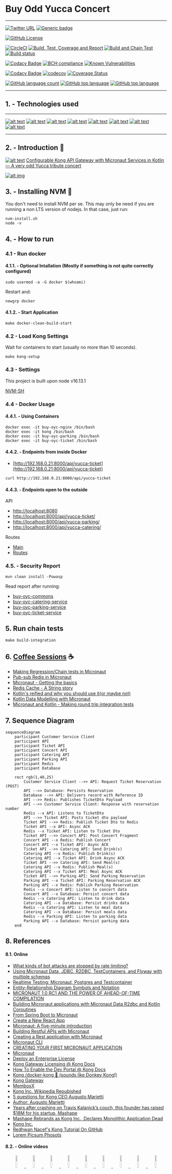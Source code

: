 # Buy Odd Yucca Concert

---

[![Twitter URL](https://img.shields.io/twitter/url?logoColor=blue&style=social&url=https%3A%2F%2Fimg.shields.io%2Ftwitter%2Furl%3Fstyle%3Dsocial)](https://twitter.com/intent/tweet?text=%20Checkout%20this%20%40github%20repo%20by%20%40joaofse%20%F0%9F%91%A8%F0%9F%8F%BD%E2%80%8D%F0%9F%92%BB%3A%20https%3A//github.com/jesperancinha/buy-odd-yucca-concert)
[![Generic badge](https://img.shields.io/static/v1.svg?label=GitHub&message=Buy%20Odd%20Yucca%20Concert🌴&color=informational)](https://github.com/jesperancinha/buy-odd-yucca-concert)

[![GitHub License](https://img.shields.io/badge/license-Apache%20License%202.0-blue.svg?style=flat)](https://www.apache.org/licenses/LICENSE-2.0)

[![CircleCI](https://circleci.com/gh/jesperancinha/buy-odd-yucca-concert/tree/master.svg?style=svg)](https://circleci.com/gh/jesperancinha/buy-odd-yucca-concert/tree/master)
[![Build, Test, Coverage and Report](https://github.com/jesperancinha/buy-odd-yucca-concert/actions/workflows/buy-odd-yucca-concert.yml/badge.svg)](https://github.com/jesperancinha/buy-odd-yucca-concert/actions/workflows/buy-odd-yucca-concert.yml)
[![Build and Chain Test](https://github.com/jesperancinha/buy-odd-yucca-concert/actions/workflows/buy-odd-yucca-concert-chain-test.yml/badge.svg)](https://github.com/jesperancinha/buy-odd-yucca-concert/actions/workflows/buy-odd-yucca-concert-chain-test.yml)
[![Build status](https://ci.appveyor.com/api/projects/status/v9i0hi26hj0ny3u9?svg=true)](https://ci.appveyor.com/project/jesperancinha/buy-odd-yucca-concert)

[![Codacy Badge](https://app.codacy.com/project/badge/Grade/6a3c3910140f433e9092239a88b73de6)](https://www.codacy.com/gh/jesperancinha/buy-odd-yucca-concert/dashboard?utm_source=github.com&amp;utm_medium=referral&amp;utm_content=jesperancinha/buy-odd-yucca-concert&amp;utm_campaign=Badge_Grade)
[![BCH compliance](https://bettercodehub.com/edge/badge/jesperancinha/buy-odd-yucca-concert?branch=master)](https://bettercodehub.com/results/jesperancinha/buy-odd-yucca-concert) 
[![Known Vulnerabilities](https://snyk.io/test/github/jesperancinha/buy-odd-yucca-concert/badge.svg)](https://snyk.io/test/github/jesperancinha/buy-odd-yucca-concert)

[![Codacy Badge](https://app.codacy.com/project/badge/Coverage/6a3c3910140f433e9092239a88b73de6)](https://www.codacy.com/gh/jesperancinha/buy-odd-yucca-concert/dashboard?utm_source=github.com&utm_medium=referral&utm_content=jesperancinha/buy-odd-yucca-concert&utm_campaign=Badge_Coverage)
[![codecov](https://codecov.io/gh/jesperancinha/buy-odd-yucca-concert/branch/master/graph/badge.svg?token=9Q3q61ry36)](https://codecov.io/gh/jesperancinha/buy-odd-yucca-concert)
[![Coverage Status](https://coveralls.io/repos/github/jesperancinha/buy-odd-yucca-concert/badge.svg?branch=master)](https://coveralls.io/github/jesperancinha/buy-odd-yucca-concert?branch=master)

[![GitHub language count](https://img.shields.io/github/languages/count/jesperancinha/buy-odd-yucca-concert.svg)](#)
[![GitHub top language](https://img.shields.io/github/languages/top/jesperancinha/buy-odd-yucca-concert.svg)](#)
[![GitHub top language](https://img.shields.io/github/languages/code-size/jesperancinha/buy-odd-yucca-concert.svg)](#)

---

## 1.  - Technologies used

---

[![alt text](https://raw.githubusercontent.com/jesperancinha/project-signer/master/project-signer-templates/icons-50/kotlin-50.png "Kotlin")](https://kotlinlang.org/)
[![alt text](https://raw.githubusercontent.com/jesperancinha/project-signer/master/project-signer-templates/icons-50/kong-50.png "Kong Framework")](https://konghq.com/kong)
[![alt text](https://raw.githubusercontent.com/jesperancinha/project-signer/master/project-signer-templates/icons-50/micronaut-50.png "Micronaut Framework")](https://micronaut.io/)
[![alt text](https://raw.githubusercontent.com/jesperancinha/project-signer/master/project-signer-templates/icons-50/postgres-50.png "PostgreSQL")](https://www.postgresql.org/)
[![alt text](https://raw.githubusercontent.com/jesperancinha/project-signer/master/project-signer-templates/icons-50/docker-50.png "Docker")](https://www.docker.com/)
[![alt text](https://raw.githubusercontent.com/jesperancinha/project-signer/master/project-signer-templates/icons-50/docker-compose-50.png "Docker Compose")](https://docs.docker.com/compose/)
[![alt text](https://raw.githubusercontent.com/jesperancinha/project-signer/master/project-signer-templates/icons-50/testcontainers-50.png "Test containers")](https://www.testcontainers.org/)
[![alt text](https://raw.githubusercontent.com/jesperancinha/project-signer/master/project-signer-templates/icons-50/apache-maven-50.png "Maven")](https://maven.apache.org/)

---

## 2.  -  Introduction 🌴

[![alt text](https://raw.githubusercontent.com/jesperancinha/project-signer/master/project-signer-templates/icons-20/medium-20.png "Medium")](https://itnext.io/configurable-kong-api-gateway-with-micronaut-services-in-kotlin-a-very-odd-yucca-tribute-concert-e0a978618eab)
[Configurable Kong API Gateway with Micronaut Services in Kotlin — A very odd Yucca tribute concert](https://itnext.io/configurable-kong-api-gateway-with-micronaut-services-in-kotlin-a-very-odd-yucca-tribute-concert-e0a978618eab)

[![alt img](./docs/articles.oyc.banner.png "Configurable Kong API Gateway with Micronaut Services in Kotlin — A very odd Yucca tribute concert")](https://itnext.io/configurable-kong-api-gateway-with-micronaut-services-in-kotlin-a-very-odd-yucca-tribute-concert-e0a978618eab)

## 3.  - Installing NVM 🌴

You don't need to install NVM per se. This may only be need if you are running a non LTS version of nodejs. In that case, just run:

```shell
nvm-install.sh
node -v
```

## 4.  - How to run

### 4.1 - Run docker

#### 4.1.1. - Optional Intallation (Mostly if something is not quite correctly configured)
```shell
sudo usermod -a -G docker $(whoami)
```

Restart and:

```shell
newgrp docker
```

#### 4.1.2. - Start Application

```shell
make docker-clean-build-start
```

### 4.2 - Load Kong Settings

Wait for containers to start (usually no more than 10 seconds).

```shell
make kong-setup
```

### 4.3 - Settings

This project is built upon node v16.13.1

[NVM-SH](https://github.com/nvm-sh/nvm/blob/master/README.md)

### 4.4 - Docker Usage

#### 4.4.1. - Using Containers
```shell
docker exec -it buy-oyc-nginx /bin/bash
docker exec -it kong /bin/bash
docker exec -it buy-oyc-parking /bin/bash
docker exec -it buy-oyc-ticket /bin/bash
```

#### 4.4.2. - Endpoints from inside Docker


-   [http://192.168.0.21:8000/api/yucca-ticket](http://192.168.0.21:8000/api/yucca-ticket)

```shell
curl http://192.168.0.21:8000/api/yucca-ticket
```

#### 4.4.3. - Endpoints open to the outside


API

-   [http://localhost:8080](http://localhost:8080)
-   [http://localhost:8000/api/yucca-ticket/](http://localhost:8000/api/yucca-ticket/)
-   [http://localhost:8000/api/yucca-parking/](http://localhost:8000/api/yucca-parking/)
-   [http://localhost:8000/api/yucca-catering/](http://localhost:8000/api/yucca-catering/)

Routes

-   [Main](http://localhost:8001)
-   [Routes](http://localhost:8001/routes)

### 4.5. - Security Report

```shell
mvn clean install -Powasp
```
Read report after running:

-   [buy-oyc-commons](buy-oyc-commons/target/dependency-check-report.html)
-   [buy-oyc-catering-service](buy-oyc-catering-service/target/dependency-check-report.html)
-   [buy-oyc-parking-service](buy-oyc-parking-service/target/dependency-check-report.html)
-   [buy-oyc-ticket-service](buy-oyc-ticket-service/target/dependency-check-report.html)

## 5.  Run chain tests

```shell
make build-integration
```

## 6.  [Coffee Sessions](https://www.buymeacoffee.com/jesperancinha/posts) ☕️

-   [Making Regression/Chain tests in Micronaut](https://www.buymeacoffee.com/jesperancinha/coroutines-kotest-engine-brawl)
-   [Pub-sub Redis in Micronaut](https://www.buymeacoffee.com/jesperancinha/pub-sub-redis-micronaut)
-   [Micronaut - Getting the basics](https://www.buymeacoffee.com/jesperancinha/micronaut-getting-basics)
-   [Redis Cache - A String story](https://www.buymeacoffee.com/jesperancinha/redis-cache-a-string-story)
-   [Kotlin's reified and why you should use it(or maybe not)](https://www.buymeacoffee.com/jesperancinha/kotlin-reified-use)
-   [Kotlin Data Modelling with Micronaut](https://www.buymeacoffee.com/jesperancinha/kotlin-data-modelling-micronaut)
-   [Micronaut and Kotlin - Making round trip integration tests](https://www.buymeacoffee.com/jesperancinha/round-trip-testing-micronaut)
 
## 7.  Sequence Diagram

```mermaid
sequenceDiagram
    participant Customer Service Client
    participant API
    participant Ticket API
    participant Concert API
    participant Catering API
    participant Parking API
    participant Redis
    participant Database
    
    rect rgb(1,40,25)
        Customer Service Client -->> API: Request Ticket Reservation (POST)
        API -->> Database: Persists Reservation
        Database -->> API: Delivers record with Reference ID
        API -->> Redis: Publishes TicketDto Payload
        API -->> Customer Service Client: Response with reservation number
        Redis --x API: Listens to TicketDto
        API -->> Ticket API: Posts ticket dto payload
        Ticket API -->> Redis: Publish Ticket Dto to Redis
        Ticket API --x API: Async ACK
        Redis --x Ticket API: Listen to Ticket Dto
        Ticket API -->> Concert API: Post Concert Fragment
        Concert API --x Redis: Publish Concert
        Concert API --x Ticket API: Async ACK
        Ticket API -->> Catering API: Send Drink(s)
        Catering API --x Redis: Publish Drink(s)
        Catering API --x Ticket API: Drink Async ACK
        Ticket API -->> Catering API: Send Meal(s)
        Catering API --x Redis: Publish Meal(s)
        Catering API --x Ticket API: Meal Async ACK
        Ticket API -->> Parking API: Send Parking Reservation
        Parking API --x Ticket API: Parking Reservation ACK
        Parking API --x Redis: Publish Parking Reservation
        Redis --x Concert API: Listen to concert data
        Concert API --x Database: Persist concert data
        Redis --x Catering API: Listen to drink data
        Catering API --x Database: Persist drinks data
        Redis --x Catering API: Listen to meal data
        Catering API --x Database: Persist meals data
        Redis --x Parking API: Listen to parking data
        Parking API --x Database: Persist parking data
    end
```

## 8.  References

#### 8.1. Online

-   [What kinds of bot attacks are stopped by rate limiting?](https://www.cloudflare.com/en-gb/learning/bots/what-is-rate-limiting/)
-   [Using Micronaut Data, JDBC, R2DBC, TestContainers, and Flyway with multiple schemas](https://www.zsiegel.com/2022/01/25/Micronaut-JDBC-R2DBC-Flyway-multiple-schemas)
-   [Realtime Testing: Micronaut, Postgres and Testcontainer](https://blog.pallav.dev/realtime-testing-micronaut-postgres-and-testcontainer)
-   [Entity-Relationship Diagram Symbols and Notation](https://www.lucidchart.com/pages/ER-diagram-symbols-and-meaning)
-   [MICRONAUT 1.0 RC1 AND THE POWER OF AHEAD-OF-TIME COMPILATION](https://micronaut.io/2018/09/30/micronaut-1-0-rc1-and-the-power-of-ahead-of-time-compilation/)
-   [Building Micronaut applications with Micronaut Data R2dbc and Kotlin Coroutines](https://itnext.io/building-micronaut-applications-with-micronaut-data-r2dbc-and-kotlin-coroutines-a1416db5a7d0)
-   [From Spring Boot to Micronaut](https://blog.frankel.ch/spring-to-micronaut/)
-   [Create a New React App](https://reactjs.org/docs/create-a-new-react-app.html)
-   [Micronaut: A five-minute introduction](https://dev.to/mkbaldwin/micronaut-a-five-minute-introduction-c27)
-   [Building Restful APIs with Micronaut](https://itnext.io/building-restful-apis-with-micronaut-98f4eb39211c)
-   [Creating a Rest application with Micronaut](https://medium.com/danieldiasjava/creating-a-rest-application-with-micronaut-30a001b3c38b) 
-   [Micronaut CLI](https://docs.micronaut.io/latest/guide/#cli)
-   [CREATING YOUR FIRST MICRONAUT APPLICATION](https://guides.micronaut.io/latest/creating-your-first-micronaut-app-maven-kotlin.html)
-   [Micronaut](https://micronaut.io/)
-   [Deploy an Enterprise License](https://docs.konghq.com/gateway/2.6.x/plan-and-deploy/licenses/deploy-license/)
-   [Kong Gateway Licensing @ Kong Docs](https://docs.konghq.com/gateway/2.6.x/plan-and-deploy/licenses/)
-   [How To Enable the Dev Portal @ Kong Docs](https://docs.konghq.com/gateway/2.6.x/developer-portal/enable-dev-portal/)
-   [Kong /docker-kong 🦍 (sounds like Donkey Kong!)](https://github.com/Kong/docker-kong/tree/master/compose)
-   [Kong Gateway](https://docs.konghq.com/gateway/)
-   [MemboxX](https://www.crunchbase.com/organization/memboxx)
-   [Kong Inc. Wikipedia Repubished](https://wiki2.org/en/Kong_Inc.)
-   [5 questions for Kong CEO Augusto Marietti](https://www.bizjournals.com/sanfrancisco/news/2018/11/29/5-questions-for-kong-ceo-augusto-marietti.html)
-   [Author: Augusto Marietti](https://konghq.com/blog/author/augusto/)
-   [Years after crashing on Travis Kalanick’s couch, this founder has raised $18M for his startup, Mashape](https://techcrunch.com/2017/03/23/years-after-crashing-on-travis-kalanicks-couch-this-italian-founder-just-raised-18-million-for-his-startup/)
-   [Mashape Rebrands as Kong Inc., Declares Monolithic Application Dead](https://www.globenewswire.com/news-release/2017/10/16/1230930/0/en/Mashape-Rebrands-as-Kong-Inc-Declares-Monolithic-Application-Dead.html)
-   [Kong Inc.](https://en.wikipedia.org/wiki/Kong_Inc.)
-   [Redhwan Nacef's Kong Tutorial On GitHub](https://github.com/redhwannacef/youtube-tutorials/tree/main/kong-gateway)
-   [Lorem Picsum Phosots](https://picsum.photos/)

#### 8.2. - Online videos

<div align="center">
      <a title="Kong Gateway for Beginners: Adding a Service, Route and Plugins" href="https://www.youtube.com/watch?v=kGZyAEVioWg">
     <img 
          src="https://img.youtube.com/vi/kGZyAEVioWg/0.jpg" 
          style="width:10%;">
      </a>
      <a title="Kong Gateway Tutorial | API Gateway For Beginners" href="https://www.youtube.com/watch?v=20rOdqag4Dw">
     <img 
          src="https://img.youtube.com/vi/20rOdqag4Dw/0.jpg" 
          style="width:10%;">
      </a>
      <a title="How to Use Kong Gateway JWT Plugin" href="https://www.youtube.com/watch?v=OjF95vVldxY">
     <img 
          src="https://img.youtube.com/vi/OjF95vVldxY/0.jpg" 
          style="width:10%;">
      </a>
      <a title="Developing Micronaut Applications with IntelliJ IDEA" href="https://www.youtube.com/watch?v=KIp9PlyJOjg">
     <img 
          src="https://img.youtube.com/vi/KIp9PlyJOjg/0.jpg" 
          style="width:10%;">
      </a>
      <a title="Micronaut Deep Dive by Graeme Rocher" href="https://www.youtube.com/watch?v=S5yfTfPeue8">
     <img 
          src="https://img.youtube.com/vi/S5yfTfPeue8/0.jpg" 
          style="width:10%;">
      </a>
      <a title="Introduction to Micronaut • Graeme Rocher • GOTO 2019" href="https://www.youtube.com/watch?v=RtjSqRZ_md4">
     <img 
          src="https://img.youtube.com/vi/RtjSqRZ_md4/0.jpg" 
          style="width:10%;">
      </a>
      <a title="What is Rate Limiting / API Throttling? | System Design Concepts" href="https://www.youtube.com/watch?v=9CIjoWPwAhU">
     <img 
          src="https://img.youtube.com/vi/9CIjoWPwAhU/0.jpg" 
          style="width:10%;">
      </a>
      <a title="API Gateway Plugins for Kubernetes Ingress Controller" href="https://www.youtube.com/watch?v=xHpYbncyXmA">
     <img 
          src="https://img.youtube.com/vi/xHpYbncyXmA/0.jpg" 
          style="width:10%;">
      </a>
      <a title="Installing Kong's API Gateway with Docker" href="https://www.youtube.com/watch?v=sJEID1xEZMg">
     <img 
          src="https://img.youtube.com/vi/sJEID1xEZMg/0.jpg" 
          style="width:10%;">
      </a>
      <a title="DevOps Is More Than Configuration Management" href="https://www.youtube.com/watch?v=vmgvs11XKow">
     <img 
          src="https://img.youtube.com/vi/vmgvs11XKow/0.jpg" 
          style="width:10%;">
      </a>
      <a title="DynamoDB Partitions - How they work - AWS Service Deep Dive" href="https://www.youtube.com/watch?v=WoxNmq5-E9o">
     <img 
          src="https://img.youtube.com/vi/WoxNmq5-E9o/0.jpg" 
          style="width:10%;">
      </a>
      <a title="Working with DynamoDB Tables - Partition Key and Sort Key - Dynamo Deep Dive" href="https://www.youtube.com/watch?v=T6VZ_GfQdvo">
     <img 
          src="https://img.youtube.com/vi/T6VZ_GfQdvo/0.jpg" 
          style="width:10%;">
      </a>
      <a title="AWS re:Invent 2018: Amazon DynamoDB Deep Dive: Advanced Design Patterns for DynamoDB (DAT401)" href="https://www.youtube.com/watch?v=HaEPXoXVf2k">
     <img 
          src="https://img.youtube.com/vi/HaEPXoXVf2k/0.jpg" 
          style="width:10%;">
      </a>
      <a title="What is a DynamoDB GSI (Global Secondary Index) ?" href="https://www.youtube.com/watch?v=ihMOlb8EZKE">
     <img 
          src="https://img.youtube.com/vi/ihMOlb8EZKE/0.jpg" 
          style="width:10%;">
      </a>
</div>

## About me 👨🏽‍💻🚀🏳️‍🌈

[![alt text](https://raw.githubusercontent.com/jesperancinha/project-signer/master/project-signer-templates/icons-20/JEOrgLogo-20.png "João Esperancinha Homepage")](http://joaofilipesabinoesperancinha.nl)
[![alt text](https://raw.githubusercontent.com/jesperancinha/project-signer/master/project-signer-templates/icons-20/medium-20.png "Medium")](https://medium.com/@jofisaes)
[![alt text](https://raw.githubusercontent.com/jesperancinha/project-signer/master/project-signer-templates/icons-20/bmc-20.png "Buy me a Coffe")](https://www.buymeacoffee.com/jesperancinha)
[![alt text](https://raw.githubusercontent.com/jesperancinha/project-signer/master/project-signer-templates/icons-20/credly-20.png "Credly")](https://www.credly.com/users/joao-esperancinha)
[![Generic badge](https://img.shields.io/static/v1.svg?label=Homepage&message=joaofilipesabinoesperancinha.nl&color=6495ED "João Esperancinha Homepage")](https://joaofilipesabinoesperancinha.nl/)
[![GitHub followers](https://img.shields.io/github/followers/jesperancinha.svg?label=jesperancinha&style=social "GitHub")](https://github.com/jesperancinha)
[![Twitter Follow](https://img.shields.io/twitter/follow/joaofse?label=João%20Esperancinha&style=social "Twitter")](https://twitter.com/joaofse)
[![Generic badge](https://img.shields.io/static/v1.svg?label=GitHub&message=JEsperancinhaOrg&color=yellow "jesperancinha.org dependencies")](https://github.com/JEsperancinhaOrg)   
[![Generic badge](https://img.shields.io/static/v1.svg?label=Articles&message=Across%20The%20Web&color=purple)](https://github.com/jesperancinha/project-signer/blob/master/project-signer-templates/Articles.md)
[![Generic badge](https://img.shields.io/static/v1.svg?label=Webapp&message=Image%20Train%20Filters&color=6495ED)](http://itf.joaofilipesabinoesperancinha.nl/)
[![Generic badge](https://img.shields.io/static/v1.svg?label=All%20Badges&message=Badges&color=red "All badges")](https://joaofilipesabinoesperancinha.nl/badges)
[![Generic badge](https://img.shields.io/static/v1.svg?label=Status&message=Project%20Status&color=red "Project statuses")](https://github.com/jesperancinha/project-signer/blob/master/project-signer-quality/Build.md)
[![alt text](https://raw.githubusercontent.com/jesperancinha/project-signer/master/project-signer-templates/icons-20/coursera-20.png "Coursera")](https://www.coursera.org/user/da3ff90299fa9297e283ee8e65364ffb)
[![alt text](https://raw.githubusercontent.com/jesperancinha/project-signer/master/project-signer-templates/icons-20/google-apps-20.png "Google Apps")](https://play.google.com/store/apps/developer?id=Joao+Filipe+Sabino+Esperancinha)   
[![alt text](https://raw.githubusercontent.com/jesperancinha/project-signer/master/project-signer-templates/icons-20/sonatype-20.png "Sonatype Search Repos")](https://search.maven.org/search?q=org.jesperancinha)
[![alt text](https://raw.githubusercontent.com/jesperancinha/project-signer/master/project-signer-templates/icons-20/docker-20.png "Docker Images")](https://hub.docker.com/u/jesperancinha)
[![alt text](https://raw.githubusercontent.com/jesperancinha/project-signer/master/project-signer-templates/icons-20/stack-overflow-20.png)](https://stackoverflow.com/users/3702839/joao-esperancinha)
[![alt text](https://raw.githubusercontent.com/jesperancinha/project-signer/master/project-signer-templates/icons-20/reddit-20.png "Reddit")](https://www.reddit.com/user/jesperancinha/)
[![alt text](https://raw.githubusercontent.com/jesperancinha/project-signer/master/project-signer-templates/icons-20/devto-20.png "Dev To")](https://dev.to/jofisaes)
[![alt text](https://raw.githubusercontent.com/jesperancinha/project-signer/master/project-signer-templates/icons-20/hackernoon-20.jpeg "Hackernoon")](https://hackernoon.com/@jesperancinha)
[![alt text](https://raw.githubusercontent.com/jesperancinha/project-signer/master/project-signer-templates/icons-20/codeproject-20.png "Code Project")](https://www.codeproject.com/Members/jesperancinha)
[![alt text](https://raw.githubusercontent.com/jesperancinha/project-signer/master/project-signer-templates/icons-20/github-20.png "GitHub")](https://github.com/jesperancinha)
[![alt text](https://raw.githubusercontent.com/jesperancinha/project-signer/master/project-signer-templates/icons-20/bitbucket-20.png "BitBucket")](https://bitbucket.org/jesperancinha)
[![alt text](https://raw.githubusercontent.com/jesperancinha/project-signer/master/project-signer-templates/icons-20/gitlab-20.png "GitLab")](https://gitlab.com/jesperancinha)
[![alt text](https://raw.githubusercontent.com/jesperancinha/project-signer/master/project-signer-templates/icons-20/bintray-20.png "BinTray")](https://bintray.com/jesperancinha)
[![alt text](https://raw.githubusercontent.com/jesperancinha/project-signer/master/project-signer-templates/icons-20/free-code-camp-20.jpg "FreeCodeCamp")](https://www.freecodecamp.org/jofisaes)
[![alt text](https://raw.githubusercontent.com/jesperancinha/project-signer/master/project-signer-templates/icons-20/hackerrank-20.png "HackerRank")](https://www.hackerrank.com/jofisaes)
[![alt text](https://raw.githubusercontent.com/jesperancinha/project-signer/master/project-signer-templates/icons-20/leet-code-20.png "LeetCode")](https://leetcode.com/jofisaes)
[![alt text](https://raw.githubusercontent.com/jesperancinha/project-signer/master/project-signer-templates/icons-20/codeforces-20.png "Code Forces")](https://codeforces.com/profile/jesperancinha)
[![alt text](https://raw.githubusercontent.com/jesperancinha/project-signer/master/project-signer-templates/icons-20/codebyte-20.png "Codebyte")](https://coderbyte.com/profile/jesperancinha)
[![alt text](https://raw.githubusercontent.com/jesperancinha/project-signer/master/project-signer-templates/icons-20/codewars-20.png "CodeWars")](https://www.codewars.com/users/jesperancinha)
[![alt text](https://raw.githubusercontent.com/jesperancinha/project-signer/master/project-signer-templates/icons-20/codepen-20.png "Code Pen")](https://codepen.io/jesperancinha)
[![alt text](https://raw.githubusercontent.com/jesperancinha/project-signer/master/project-signer-templates/icons-20/hacker-news-20.png "Hacker News")](https://news.ycombinator.com/user?id=jesperancinha)
[![alt text](https://raw.githubusercontent.com/jesperancinha/project-signer/master/project-signer-templates/icons-20/infoq-20.png "InfoQ")](https://www.infoq.com/profile/Joao-Esperancinha.2/)
[![alt text](https://raw.githubusercontent.com/jesperancinha/project-signer/master/project-signer-templates/icons-20/linkedin-20.png "LinkedIn")](https://www.linkedin.com/in/joaoesperancinha/)
[![alt text](https://raw.githubusercontent.com/jesperancinha/project-signer/master/project-signer-templates/icons-20/xing-20.png "Xing")](https://www.xing.com/profile/Joao_Esperancinha/cv)
[![alt text](https://raw.githubusercontent.com/jesperancinha/project-signer/master/project-signer-templates/icons-20/tumblr-20.png "Tumblr")](https://jofisaes.tumblr.com/)
[![alt text](https://raw.githubusercontent.com/jesperancinha/project-signer/master/project-signer-templates/icons-20/pinterest-20.png "Pinterest")](https://nl.pinterest.com/jesperancinha/)
[![alt text](https://raw.githubusercontent.com/jesperancinha/project-signer/master/project-signer-templates/icons-20/quora-20.png "Quora")](https://nl.quora.com/profile/Jo%C3%A3o-Esperancinha)
[![VMware Spring Professional 2021](https://raw.githubusercontent.com/jesperancinha/project-signer/master/project-signer-templates/badges/vmware-spring-professional-2021-20.png "VMware Spring Professional 2021")](https://www.credly.com/badges/762fa7a4-9cf4-417d-bd29-7e072d74cdb7)
[![Oracle Certified Professional, JEE 7 Developer](https://raw.githubusercontent.com/jesperancinha/project-signer/master/project-signer-templates/badges/oracle-certified-professional-java-ee-7-application-developer-20.png "Oracle Certified Professional, JEE7 Developer")](https://www.credly.com/badges/27a14e06-f591-4105-91ca-8c3215ef39a2)
[![Oracle Certified Professional, Java SE 11 Programmer](https://raw.githubusercontent.com/jesperancinha/project-signer/master/project-signer-templates/badges/oracle-certified-professional-java-se-11-developer-20.png "Oracle Certified Professional, Java SE 11 Programmer")](https://www.credly.com/badges/87609d8e-27c5-45c9-9e42-60a5e9283280)
[![IBM Cybersecurity Analyst Professional](https://raw.githubusercontent.com/jesperancinha/project-signer/master/project-signer-templates/badges/ibm-cybersecurity-analyst-professional-certificate-20.png "IBM Cybersecurity Analyst Professional")](https://www.credly.com/badges/ad1f4abe-3dfa-4a8c-b3c7-bae4669ad8ce)
[![Certified Advanced JavaScript Developer](https://raw.githubusercontent.com/jesperancinha/project-signer/master/project-signer-templates/badges/cancanit-badge-1462-20.png "Certified Advanced JavaScript Developer")](https://cancanit.com/certified/1462/)
[![Certified Neo4j Professional](https://raw.githubusercontent.com/jesperancinha/project-signer/master/project-signer-templates/badges/professional_neo4j_developer-20.png "Certified Neo4j Professional")](https://graphacademy.neo4j.com/certificates/c279afd7c3988bd727f8b3acb44b87f7504f940aac952495ff827dbfcac024fb.pdf)
[![Deep Learning](https://raw.githubusercontent.com/jesperancinha/project-signer/master/project-signer-templates/badges/deep-learning-20.png "Deep Learning")](https://www.credly.com/badges/8d27e38c-869d-4815-8df3-13762c642d64)

